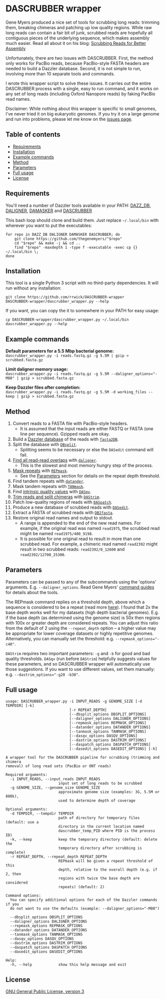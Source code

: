 # DASCRUBBER wrapper

Gene Myers produced a nice set of tools for scrubbing long reads: trimming them, breaking chimeras and patching up low quality regions. While raw long reads can contain a fair bit of junk, scrubbed reads are hopefully all contiguous pieces of the underlying sequence, which makes assembly much easier. Read all about it on his blog: [Scrubbing Reads for Better Assembly](https://dazzlerblog.wordpress.com/2017/04/22/1344/)

Unfortunately, there are two issues with DASCRUBBER. First, the method only works for PacBio reads, because PacBio-style FASTA headers are needed to build a Dazzler database. Second, it is not simple to run, involving more than 10 separate tools and commands.

I wrote this wrapper script to solve these issues. It carries out the entire DASCRUBBER process with a single, easy to run command, and it works on any set of long reads (including Oxford Nanopore reads) by faking PacBio read names.

Disclaimer: While nothing about this wrapper is specific to small genomes, I've never tried it on big eukaryotic genomes. If you try it on a large genome and run into problems, please let me know on the [issues page](https://github.com/rrwick/DASCRUBBER-wrapper/issues).



## Table of contents

* [Requirements](#requirements)
* [Installation](#installation)
* [Example commands](#example-commands)
* [Method](#method)
* [Parameters](#parameters)
* [Full usage](#full-usage)
* [License](#license)



## Requirements

You'll need a number of Dazzler tools available in your PATH: [DAZZ_DB](https://github.com/thegenemyers/DAZZ_DB), [DALIGNER](https://github.com/thegenemyers/DALIGNER), [DAMASKER](https://github.com/thegenemyers/DAMASKER) and [DASCRUBBER](https://github.com/thegenemyers/DASCRUBBER)

This bash loop should clone and build them. Just replace `~/.local/bin` with wherever you want to put the executables:

```
for repo in DAZZ_DB DALIGNER DAMASKER DASCRUBBER; do
    git clone https://github.com/thegenemyers/"$repo"
    cd "$repo" && make -j && cd ..
    find "$repo" -maxdepth 1 -type f -executable -exec cp {} ~/.local/bin \;
done
```



## Installation

This tool is a single Python 3 script with no third-party dependencies. It will run without any installation:
```
git clone https://github.com/rrwick/DASCRUBBER-wrapper
DASCRUBBER-wrapper/dascrubber_wrapper.py --help
```

If you want, you can copy the it to somewhere in your PATH for easy usage:
```
cp DASCRUBBER-wrapper/dascrubber_wrapper.py ~/.local/bin
dascrubber_wrapper.py --help
```



## Example commands

__Default parameters for a 5.5 Mbp bacterial genome:__<br>
`dascrubber_wrapper.py -i reads.fastq.gz -g 5.5M | gzip > scrubbed.fasta.gz`

__Limit daligner memory usage:__<br>
`dascrubber_wrapper.py -i reads.fastq.gz -g 5.5M --daligner_options="-M80" | gzip > scrubbed.fasta.gz`

__Keep Dazzler files after completion:__<br>
`dascrubber_wrapper.py -i reads.fastq.gz -g 5.5M -d working_files --keep | gzip > scrubbed.fasta.gz`



## Method

1. Convert reads to a FASTA file with PacBio-style headers.
    * It is assumed that the input reads are either FASTQ or FASTA (one line per sequence). Gzipped reads are okay.
2. Build a [Dazzler database](https://dazzlerblog.wordpress.com/2016/05/21/dbs-and-dams-whats-the-difference/) of the reads with [`fasta2DB`](https://dazzlerblog.wordpress.com/command-guides/dazz_db-command-guide/).
3. Split the database with [`DBsplit`](https://dazzlerblog.wordpress.com/command-guides/dazz_db-command-guide/).
    * Splitting seems to be necessary or else the `DASedit` command will fail.
4. [Find all read-read overlaps](https://dazzlerblog.wordpress.com/2014/07/10/dalign-fast-and-sensitive-detection-of-all-pairwise-local-alignments/) with [`daligner`](https://dazzlerblog.wordpress.com/command-guides/daligner-command-reference-guide/).
    * This is the slowest and most memory hungry step of the process.
5. [Mask repeats](https://dazzlerblog.wordpress.com/2016/04/01/detecting-and-soft-masking-repeats/) with [`REPmask`](https://dazzlerblog.wordpress.com/command-guides/damasker-commands/).
    * See the [Parameters](#parameters) section for details on the repeat depth threshold.
6. Find tandem repeats with [`datander`](https://dazzlerblog.wordpress.com/command-guides/damasker-commands/).
7. Mask tandem repeats with [`TANmask`](https://dazzlerblog.wordpress.com/command-guides/damasker-commands/).
8. Find [intrinsic quality values](https://dazzlerblog.wordpress.com/2015/11/06/intrinsic-quality-values/) with [`DASqv`](https://dazzlerblog.wordpress.com/command-guides/dascrubber-command-guide/).
9. [Trim reads and split chimeras](https://dazzlerblog.wordpress.com/2017/04/22/1344/) with [`DAStrim`](https://dazzlerblog.wordpress.com/command-guides/dascrubber-command-guide/).
10. Patch low-quality regions of reads with [`DASpatch`](https://dazzlerblog.wordpress.com/command-guides/dascrubber-command-guide/).
11. Produce a new database of scrubbed reads with [`DASedit`](https://dazzlerblog.wordpress.com/command-guides/dascrubber-command-guide/).
12. Extract a FASTA of scrubbed reads with [`DB2fasta`](https://dazzlerblog.wordpress.com/command-guides/dazz_db-command-guide/).
13. Restore original read names and output to stdout.
    * A range is appended to the end of the new read names. For example, if the original read was named `read1975`, the scrubbed read might be named `read1975/400_9198`.
    * It is possible for one original read to result in more than one scrubbed read. For example, a chimeric read named `read2392` might result in two scrubbed reads: `read2392/0_12600` and `read2392/12700_25300`.



## Parameters

Parameters can be passed to any of the subcommands using the 'options' arguments. E.g. `--daligner_options`. Read Gene Myers' [command guides](https://dazzlerblog.wordpress.com/command-guides/) for details about the tools.

The REPmask command replies on a threshold depth, above which a sequence is considered to be a repeat (read more [here](https://dazzlerblog.wordpress.com/2016/04/01/detecting-and-soft-masking-repeats/)). I found that 2x the base depth works well for my datasets (high depth bacterial genomes). E.g. if the base depth (as determined using the genome size) is 50x then regions with 100x or greater depth are considered repeats. You can adjust this ratio from the default of 2 using the `--repeat_depth` option – a higher value may be appropriate for lower coverage datasets or highly repetitive genomes. Alternatively, you can manually set the threshold: e.g. `--repmask_options="-c40"`.

`DAStrim` requires two important parameters: `-g` and `-b` for good and bad quality thresholds. `DASqv` (run before `DAStrim`) helpfully suggests values for these parameters, and so DASCRUBBER wrapper will automatically use those suggestions. If you want to use different values, set them manually: e.g. `--dastrim_options="-g20 -b30"`.



## Full usage

```
usage: DASCRUBBER_wrapper.py -i INPUT_READS -g GENOME_SIZE [-d TEMPDIR] [-k]
                             [-r REPEAT_DEPTH]
                             [--dbsplit_options DBSPLIT_OPTIONS]
                             [--daligner_options DALIGNER_OPTIONS]
                             [--repmask_options REPMASK_OPTIONS]
                             [--datander_options DATANDER_OPTIONS]
                             [--tanmask_options TANMASK_OPTIONS]
                             [--dasqv_options DASQV_OPTIONS]
                             [--dastrim_options DASTRIM_OPTIONS]
                             [--daspatch_options DASPATCH_OPTIONS]
                             [--dasedit_options DASEDIT_OPTIONS] [-h]

A wrapper tool for the DASCRUBBER pipeline for scrubbing (trimming and chimera
removal) of long read sets (PacBio or ONT reads)

Required arguments:
  -i INPUT_READS, --input_reads INPUT_READS
                        input set of long reads to be scrubbed
  -g GENOME_SIZE, --genome_size GENOME_SIZE
                        approximate genome size (examples: 3G, 5.5M or 800k),
                        used to determine depth of coverage

Optional arguments:
  -d TEMPDIR, --tempdir TEMPDIR
                        path of directory for temporary files (default: use a
                        directory in the current location named
                        dascrubber_temp_PID where PID is the process ID)
  -k, --keep            keep the temporary directory (default: delete the
                        temporary directory after scrubbing is complete)
  -r REPEAT_DEPTH, --repeat_depth REPEAT_DEPTH
                        REPmask will be given a repeat threshold of this
                        depth, relative to the overall depth (e.g. if 2, then
                        regions with twice the base depth are considered
                        repeats) (default: 2)

Command options:
  You can specify additional options for each of the Dazzler commands if you
  do not want to use the defaults (example: --daligner_options="-M80")

  --dbsplit_options DBSPLIT_OPTIONS
  --daligner_options DALIGNER_OPTIONS
  --repmask_options REPMASK_OPTIONS
  --datander_options DATANDER_OPTIONS
  --tanmask_options TANMASK_OPTIONS
  --dasqv_options DASQV_OPTIONS
  --dastrim_options DASTRIM_OPTIONS
  --daspatch_options DASPATCH_OPTIONS
  --dasedit_options DASEDIT_OPTIONS

Help:
  -h, --help            show this help message and exit
```



## License

[GNU General Public License, version 3](https://www.gnu.org/licenses/gpl-3.0.html)
